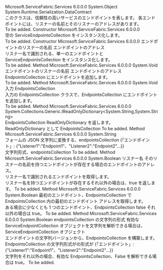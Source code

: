 <Type Name="ServiceEndpointCollection" FullName="Microsoft.ServiceFabric.Services.Communication.ServiceEndpointCollection">
  <TypeSignature Language="C#" Value="public sealed class ServiceEndpointCollection" />
  <TypeSignature Language="ILAsm" Value=".class public auto ansi sealed beforefieldinit ServiceEndpointCollection extends System.Object" />
  <TypeSignature Language="DocId" Value="T:Microsoft.ServiceFabric.Services.Communication.ServiceEndpointCollection" />
  <TypeSignature Language="VB.NET" Value="Public NotInheritable Class ServiceEndpointCollection" />
  <TypeSignature Language="F#" Value="type ServiceEndpointCollection = class" />
  <AssemblyInfo>
    <AssemblyName>Microsoft.ServiceFabric.Services</AssemblyName>
    <AssemblyVersion>6.0.0.0</AssemblyVersion>
  </AssemblyInfo>
  <Base>
    <BaseTypeName>System.Object</BaseTypeName>
  </Base>
  <Interfaces />
  <Attributes>
    <Attribute>
      <AttributeName>System.Runtime.Serialization.DataContract</AttributeName>
    </Attribute>
  </Attributes>
  <Docs>
    <summary>
            このクラスは、信頼性の高いサービスのエンドポイントを表します。 各エンドポイントには、リスナーの名前とそのリスナーのアドレスがあります。
            </summary>
    <remarks>To be added.</remarks>
  </Docs>
  <Members>
    <Member MemberName=".ctor">
      <MemberSignature Language="C#" Value="public ServiceEndpointCollection ();" />
      <MemberSignature Language="ILAsm" Value=".method public hidebysig specialname rtspecialname instance void .ctor() cil managed" />
      <MemberSignature Language="DocId" Value="M:Microsoft.ServiceFabric.Services.Communication.ServiceEndpointCollection.#ctor" />
      <MemberSignature Language="VB.NET" Value="Public Sub New ()" />
      <MemberType>Constructor</MemberType>
      <AssemblyInfo>
        <AssemblyName>Microsoft.ServiceFabric.Services</AssemblyName>
        <AssemblyVersion>6.0.0.0</AssemblyVersion>
      </AssemblyInfo>
      <Parameters />
      <Docs>
        <summary>
            空の ServiceEndpointsCollection をインスタンス化します。
            </summary>
        <remarks>To be added.</remarks>
      </Docs>
    </Member>
    <Member MemberName=".ctor">
      <MemberSignature Language="C#" Value="public ServiceEndpointCollection (string listenerName, string endpointAddress);" />
      <MemberSignature Language="ILAsm" Value=".method public hidebysig specialname rtspecialname instance void .ctor(string listenerName, string endpointAddress) cil managed" />
      <MemberSignature Language="DocId" Value="M:Microsoft.ServiceFabric.Services.Communication.ServiceEndpointCollection.#ctor(System.String,System.String)" />
      <MemberSignature Language="VB.NET" Value="Public Sub New (listenerName As String, endpointAddress As String)" />
      <MemberSignature Language="F#" Value="new Microsoft.ServiceFabric.Services.Communication.ServiceEndpointCollection : string * string -&gt; Microsoft.ServiceFabric.Services.Communication.ServiceEndpointCollection" Usage="new Microsoft.ServiceFabric.Services.Communication.ServiceEndpointCollection (listenerName, endpointAddress)" />
      <MemberType>Constructor</MemberType>
      <AssemblyInfo>
        <AssemblyName>Microsoft.ServiceFabric.Services</AssemblyName>
        <AssemblyVersion>6.0.0.0</AssemblyVersion>
      </AssemblyInfo>
      <Parameters>
        <Parameter Name="listenerName" Type="System.String" />
        <Parameter Name="endpointAddress" Type="System.String" />
      </Parameters>
      <Docs>
        <param name="listenerName">エンドポイントのリスナーの名前</param>
        <param name="endpointAddress">エンドポイントのアドレス</param>
        <summary>
            リスナー名で識別される、単一のエンドポイントと ServiceEndpointsCollection をインスタンス化します。
            </summary>
        <remarks>To be added.</remarks>
      </Docs>
    </Member>
    <Member MemberName="AddEndpoint">
      <MemberSignature Language="C#" Value="public void AddEndpoint (string listenerName, string endpointAddress);" />
      <MemberSignature Language="ILAsm" Value=".method public hidebysig instance void AddEndpoint(string listenerName, string endpointAddress) cil managed" />
      <MemberSignature Language="DocId" Value="M:Microsoft.ServiceFabric.Services.Communication.ServiceEndpointCollection.AddEndpoint(System.String,System.String)" />
      <MemberSignature Language="VB.NET" Value="Public Sub AddEndpoint (listenerName As String, endpointAddress As String)" />
      <MemberSignature Language="F#" Value="member this.AddEndpoint : string * string -&gt; unit" Usage="serviceEndpointCollection.AddEndpoint (listenerName, endpointAddress)" />
      <MemberType>Method</MemberType>
      <AssemblyInfo>
        <AssemblyName>Microsoft.ServiceFabric.Services</AssemblyName>
        <AssemblyVersion>6.0.0.0</AssemblyVersion>
      </AssemblyInfo>
      <ReturnValue>
        <ReturnType>System.Void</ReturnType>
      </ReturnValue>
      <Parameters>
        <Parameter Name="listenerName" Type="System.String" />
        <Parameter Name="endpointAddress" Type="System.String" />
      </Parameters>
      <Docs>
        <param name="listenerName">エンドポイントのリスナーの名前</param>
        <param name="endpointAddress">エンドポイントのアドレス</param>
        <summary>
            EndpointsCollection にエンドポイントを追加します。
            </summary>
        <remarks>To be added.</remarks>
      </Docs>
    </Member>
    <Member MemberName="AddEndpoints">
      <MemberSignature Language="C#" Value="public void AddEndpoints (Microsoft.ServiceFabric.Services.Communication.ServiceEndpointCollection newEndpoints);" />
      <MemberSignature Language="ILAsm" Value=".method public hidebysig instance void AddEndpoints(class Microsoft.ServiceFabric.Services.Communication.ServiceEndpointCollection newEndpoints) cil managed" />
      <MemberSignature Language="DocId" Value="M:Microsoft.ServiceFabric.Services.Communication.ServiceEndpointCollection.AddEndpoints(Microsoft.ServiceFabric.Services.Communication.ServiceEndpointCollection)" />
      <MemberSignature Language="VB.NET" Value="Public Sub AddEndpoints (newEndpoints As ServiceEndpointCollection)" />
      <MemberSignature Language="F#" Value="member this.AddEndpoints : Microsoft.ServiceFabric.Services.Communication.ServiceEndpointCollection -&gt; unit" Usage="serviceEndpointCollection.AddEndpoints newEndpoints" />
      <MemberType>Method</MemberType>
      <AssemblyInfo>
        <AssemblyName>Microsoft.ServiceFabric.Services</AssemblyName>
        <AssemblyVersion>6.0.0.0</AssemblyVersion>
      </AssemblyInfo>
      <ReturnValue>
        <ReturnType>System.Void</ReturnType>
      </ReturnValue>
      <Parameters>
        <Parameter Name="newEndpoints" Type="Microsoft.ServiceFabric.Services.Communication.ServiceEndpointCollection" />
      </Parameters>
      <Docs>
        <param name="newEndpoints">入力 EndpointsCollection</param>
        <summary>
            入力の EndpointsCollection クラスで、EndpointsCollection にエンドポイントを追加します。
            </summary>
        <remarks>To be added.</remarks>
      </Docs>
    </Member>
    <Member MemberName="ToReadOnlyDictionary">
      <MemberSignature Language="C#" Value="public System.Collections.Generic.IReadOnlyDictionary&lt;string,string&gt; ToReadOnlyDictionary ();" />
      <MemberSignature Language="ILAsm" Value=".method public hidebysig instance class System.Collections.Generic.IReadOnlyDictionary`2&lt;string, string&gt; ToReadOnlyDictionary() cil managed" />
      <MemberSignature Language="DocId" Value="M:Microsoft.ServiceFabric.Services.Communication.ServiceEndpointCollection.ToReadOnlyDictionary" />
      <MemberSignature Language="VB.NET" Value="Public Function ToReadOnlyDictionary () As IReadOnlyDictionary(Of String, String)" />
      <MemberSignature Language="F#" Value="member this.ToReadOnlyDictionary : unit -&gt; System.Collections.Generic.IReadOnlyDictionary&lt;string, string&gt;" Usage="serviceEndpointCollection.ToReadOnlyDictionary " />
      <MemberType>Method</MemberType>
      <AssemblyInfo>
        <AssemblyName>Microsoft.ServiceFabric.Services</AssemblyName>
        <AssemblyVersion>6.0.0.0</AssemblyVersion>
      </AssemblyInfo>
      <ReturnValue>
        <ReturnType>System.Collections.Generic.IReadOnlyDictionary&lt;System.String,System.String&gt;</ReturnType>
      </ReturnValue>
      <Parameters />
      <Docs>
        <summary>
            EndpointsCollection ReadOnlyDictionary を返します。
            </summary>
        <returns>ReadOnlyDictionary として EndpointsCollection</returns>
        <remarks>To be added.</remarks>
      </Docs>
    </Member>
    <Member MemberName="ToString">
      <MemberSignature Language="C#" Value="public override string ToString ();" />
      <MemberSignature Language="ILAsm" Value=".method public hidebysig virtual instance string ToString() cil managed" />
      <MemberSignature Language="DocId" Value="M:Microsoft.ServiceFabric.Services.Communication.ServiceEndpointCollection.ToString" />
      <MemberSignature Language="VB.NET" Value="Public Overrides Function ToString () As String" />
      <MemberSignature Language="F#" Value="override this.ToString : unit -&gt; string" Usage="serviceEndpointCollection.ToString " />
      <MemberType>Method</MemberType>
      <AssemblyInfo>
        <AssemblyName>Microsoft.ServiceFabric.Services</AssemblyName>
        <AssemblyVersion>6.0.0.0</AssemblyVersion>
      </AssemblyInfo>
      <ReturnValue>
        <ReturnType>System.String</ReturnType>
      </ReturnValue>
      <Parameters />
      <Docs>
        <summary>
            フォームの JSON 文字列に変換する、endpointsCollection {「エンドポイント」: {"Listener1":"Endpoint1"、"Listener2":"Endpoint2"...}}
            </summary>
        <returns>文字列形式、endpointsCollection</returns>
        <remarks>To be added.</remarks>
      </Docs>
    </Member>
    <Member MemberName="TryGetEndpointAddress">
      <MemberSignature Language="C#" Value="public bool TryGetEndpointAddress (string listenerName, out string endpointAddress);" />
      <MemberSignature Language="ILAsm" Value=".method public hidebysig instance bool TryGetEndpointAddress(string listenerName, [out] string&amp; endpointAddress) cil managed" />
      <MemberSignature Language="DocId" Value="M:Microsoft.ServiceFabric.Services.Communication.ServiceEndpointCollection.TryGetEndpointAddress(System.String,System.String@)" />
      <MemberSignature Language="VB.NET" Value="Public Function TryGetEndpointAddress (listenerName As String, ByRef endpointAddress As String) As Boolean" />
      <MemberSignature Language="F#" Value="member this.TryGetEndpointAddress : string *  -&gt; bool" Usage="serviceEndpointCollection.TryGetEndpointAddress (listenerName, endpointAddress)" />
      <MemberType>Method</MemberType>
      <AssemblyInfo>
        <AssemblyName>Microsoft.ServiceFabric.Services</AssemblyName>
        <AssemblyVersion>6.0.0.0</AssemblyVersion>
      </AssemblyInfo>
      <ReturnValue>
        <ReturnType>System.Boolean</ReturnType>
      </ReturnValue>
      <Parameters>
        <Parameter Name="listenerName" Type="System.String" />
        <Parameter Name="endpointAddress" Type="System.String&amp;" RefType="out" />
      </Parameters>
      <Docs>
        <param name="listenerName">リスナー名</param>
        <param name="endpointAddress">そのリスナーの名前を持つエンドポイントが存在する場合のエンドポイントのアドレス。</param>
        <summary>
            リスナー名で識別されるエンドポイントを取得します。
            </summary>
        <returns>リスナー名を持つエンドポイントが存在するそれ以外の場合は、true を返します。</returns>
        <remarks>To be added.</remarks>
      </Docs>
    </Member>
    <Member MemberName="TryGetFirstEndpointAddress">
      <MemberSignature Language="C#" Value="public bool TryGetFirstEndpointAddress (out string endpointAddress);" />
      <MemberSignature Language="ILAsm" Value=".method public hidebysig instance bool TryGetFirstEndpointAddress([out] string&amp; endpointAddress) cil managed" />
      <MemberSignature Language="DocId" Value="M:Microsoft.ServiceFabric.Services.Communication.ServiceEndpointCollection.TryGetFirstEndpointAddress(System.String@)" />
      <MemberSignature Language="VB.NET" Value="Public Function TryGetFirstEndpointAddress (ByRef endpointAddress As String) As Boolean" />
      <MemberSignature Language="F#" Value="member this.TryGetFirstEndpointAddress :  -&gt; bool" Usage="serviceEndpointCollection.TryGetFirstEndpointAddress endpointAddress" />
      <MemberType>Method</MemberType>
      <AssemblyInfo>
        <AssemblyName>Microsoft.ServiceFabric.Services</AssemblyName>
        <AssemblyVersion>6.0.0.0</AssemblyVersion>
      </AssemblyInfo>
      <ReturnValue>
        <ReturnType>System.Boolean</ReturnType>
      </ReturnValue>
      <Parameters>
        <Parameter Name="endpointAddress" Type="System.String&amp;" RefType="out" />
      </Parameters>
      <Docs>
        <param name="endpointAddress">最初のエンドポイント、EndpointsCollection で</param>
        <summary>
            EndpointsCollection 内の最初のエンドポイント アドレスを取得します。
            </summary>
        <returns>ある場合に少なくとも 1 つのエンドポイント、EndpointsCollection false それ以外の場合は true。</returns>
        <remarks>To be added.</remarks>
      </Docs>
    </Member>
    <Member MemberName="TryParseEndpointsString">
      <MemberSignature Language="C#" Value="public static bool TryParseEndpointsString (string endpointsString, out Microsoft.ServiceFabric.Services.Communication.ServiceEndpointCollection serviceEndpoints);" />
      <MemberSignature Language="ILAsm" Value=".method public static hidebysig bool TryParseEndpointsString(string endpointsString, [out] class Microsoft.ServiceFabric.Services.Communication.ServiceEndpointCollection&amp; serviceEndpoints) cil managed" />
      <MemberSignature Language="DocId" Value="M:Microsoft.ServiceFabric.Services.Communication.ServiceEndpointCollection.TryParseEndpointsString(System.String,Microsoft.ServiceFabric.Services.Communication.ServiceEndpointCollection@)" />
      <MemberSignature Language="VB.NET" Value="Public Shared Function TryParseEndpointsString (endpointsString As String, ByRef serviceEndpoints As ServiceEndpointCollection) As Boolean" />
      <MemberSignature Language="F#" Value="static member TryParseEndpointsString : string *  -&gt; bool" Usage="Microsoft.ServiceFabric.Services.Communication.ServiceEndpointCollection.TryParseEndpointsString (endpointsString, serviceEndpoints)" />
      <MemberType>Method</MemberType>
      <AssemblyInfo>
        <AssemblyName>Microsoft.ServiceFabric.Services</AssemblyName>
        <AssemblyVersion>6.0.0.0</AssemblyVersion>
      </AssemblyInfo>
      <ReturnValue>
        <ReturnType>System.Boolean</ReturnType>
      </ReturnValue>
      <Parameters>
        <Parameter Name="endpointsString" Type="System.String" />
        <Parameter Name="serviceEndpoints" Type="Microsoft.ServiceFabric.Services.Communication.ServiceEndpointCollection&amp;" RefType="out" />
      </Parameters>
      <Docs>
        <param name="endpointsString">endpointsCollection の文字列の形式</param>
        <param name="serviceEndpoints">有効な ServiceEndpointCollection オブジェクトを文字列を解析できる場合は、ServiceEndpointCollection オブジェクト</param>
        <summary>
            エンドポイントの文字列バージョンから、EndpointsCollection を構築します。 EndpointsCollection の文字列形式がの形式が {「エンドポイント」: {"Listener1":"Endpoint1"、"Listener2":"Endpoint2"...}}
            </summary>
        <returns>文字列をそれ以外の場合、有効な EndpointsCollection、False を解析できる場合は true。</returns>
        <remarks>To be added.</remarks>
      </Docs>
    </Member>
  </Members>
</Type>